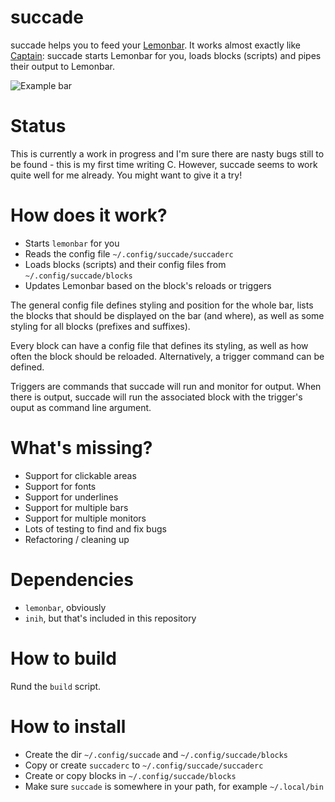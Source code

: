 # succade

succade helps you to feed your [Lemonbar](https://github.com/LemonBoy/bar). It works almost exactly like [Captain](https://github.com/muse/Captain): succade starts Lemonbar for you, loads blocks (scripts) and pipes their output to Lemonbar.

![Example bar](https://i.imgur.com/IQ26ypO.png)

# Status

This is currently a work in progress and I'm sure there are nasty bugs still to be found - this is my first time writing C. However, succade seems to work quite well for me already. You might want to give it a try!

# How does it work?

- Starts `lemonbar` for you
- Reads the config file `~/.config/succade/succaderc`
- Loads blocks (scripts) and their config files from `~/.config/succade/blocks`
- Updates Lemonbar based on the block's reloads or triggers

The general config file defines styling and position for the whole bar, lists the blocks that should be displayed on the bar (and where), as well as some styling for all blocks (prefixes and suffixes).

Every block can have a config file that defines its styling, as well as how often the block should be reloaded. Alternatively, a trigger command can be defined.

Triggers are commands that succade will run and monitor for output. When there is output, succade will run the associated block with the trigger's ouput as command line argument.

# What's missing?

- Support for clickable areas
- Support for fonts
- Support for underlines
- Support for multiple bars
- Support for multiple monitors
- Lots of testing to find and fix bugs
- Refactoring / cleaning up

# Dependencies

- `lemonbar`, obviously
- `inih`, but that's included in this repository

# How to build

Rund the `build` script.

# How to install

- Create the dir `~/.config/succade` and `~/.config/succade/blocks`
- Copy or create `succaderc` to `~/.config/succade/succaderc`
- Create or copy blocks in `~/.config/succade/blocks`
- Make sure `succade` is somewhere in your path, for example `~/.local/bin`


